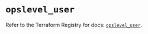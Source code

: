# `opslevel_user`

Refer to the Terraform Registry for docs: [`opslevel_user`](https://registry.terraform.io/providers/opslevel/opslevel/1.6.3/docs/resources/user).
